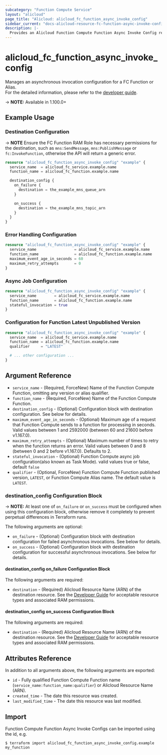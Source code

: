 ```yaml
---
subcategory: "Function Compute Service"
layout: "alicloud"
page_title: "Alicloud: alicloud_fc_function_async_invoke_config"
sidebar_current: "docs-alicloud-resource-fc-function-async-invoke-config"
description: |-
  Provides an Alicloud Function Compute Function Async Invoke Config resource. 
---
```


# alicloud\_fc\_function\_async\_invoke\_config

Manages an asynchronous invocation configuration for a FC Function or Alias.  
 For the detailed information, please refer to the [developer guide](https://www.alibabacloud.com/help/doc-detail/181866.htm).

-> **NOTE:** Available in 1.100.0+

## Example Usage

### Destination Configuration

-> **NOTE** Ensure the FC Function RAM Role has necessary permissions for the destination, such as `mns:SendMessage`, `mns:PublishMessage` or `fc:InvokeFunction`, otherwise the API will return a generic error.

```terraform
resource "alicloud_fc_function_async_invoke_config" "example" {
  service_name  = alicloud_fc_service.example.name
  function_name = alicloud_fc_function.example.name

  destination_config {
    on_failure {
      destination = the_example_mns_queue_arn
    }

    on_success {
      destination = the_example_mns_topic_arn
    }
  }
}
```

### Error Handling Configuration

```terraform
resource "alicloud_fc_function_async_invoke_config" "example" {
  service_name                 = alicloud_fc_service.example.name
  function_name                = alicloud_fc_function.example.name
  maximum_event_age_in_seconds = 60
  maximum_retry_attempts       = 0
}
```

### Async Job Configuration

```terraform
resource "alicloud_fc_function_async_invoke_config" "example" {
  service_name        = alicloud_fc_service.example.name
  function_name       = alicloud_fc_function.example.name
  stateful_invocation = true
}
```

### Configuration for Function Latest Unpublished Version

```terraform
resource "alicloud_fc_function_async_invoke_config" "example" {
  service_name  = alicloud_fc_service.example.name
  function_name = alicloud_fc_function.example.name
  qualifier     = "LATEST"

  # ... other configuration ...
}
```

## Argument Reference

* `service_name` - (Required, ForceNew) Name of the Function Compute Function, omitting any version or alias qualifier.
* `function_name` - (Required, ForceNew) Name of the Function Compute Function.
* `destination_config` - (Optional) Configuration block with destination configuration. See below for details.
* `maximum_event_age_in_seconds` - (Optional) Maximum age of a request that Function Compute sends to a function for processing in seconds. Valid values between 1 and 2592000 (between 60 and 21600 before v1.167.0).
* `maximum_retry_attempts` - (Optional) Maximum number of times to retry when the function returns an error. Valid values between 0 and 8 (between 0 and 2 before v1.167.0). Defaults to 2.
* `stateful_invocation` - (Optional) Function Compute async job configuration(also known as Task Mode). valid values true or false, default `false`
* `qualifier` - (Optional, ForceNew) Function Compute Function published version, `LATEST`, or Function Compute Alias name. The default value is `LATEST`.

### destination_config Configuration Block

-> **NOTE:** At least one of `on_failure` or `on_success` must be configured when using this configuration block, otherwise remove it completely to prevent perpetual differences in Terraform runs.

The following arguments are optional:

* `on_failure` - (Optional) Configuration block with destination configuration for failed asynchronous invocations. See below for details.
* `on_success` - (Optional) Configuration block with destination configuration for successful asynchronous invocations. See below for details.

#### destination_config on_failure Configuration Block

The following arguments are required:

* `destination` - (Required) Alicloud Resource Name (ARN) of the destination resource. See the [Developer Guide](https://www.alibabacloud.com/help/doc-detail/181866.htm) for acceptable resource types and associated RAM permissions.

#### destination_config on_success Configuration Block

The following arguments are required:

* `destination` - (Required) Alicloud Resource Name (ARN) of the destination resource. See the [Developer Guide](https://www.alibabacloud.com/help/doc-detail/181866.htm) for acceptable resource types and associated RAM permissions.

## Attributes Reference

In addition to all arguments above, the following arguments are exported:

* `id` - Fully qualified Function Compute Function name (`service_name:function_name:qualifier`) or Alicloud Resource Name (ARN).
* `created_time` - The date this resource was created.
* `last_modified_time` - The date this resource was last modified.

## Import

Function Compute Function Async Invoke Configs can be imported using the id, e.g.

```shell
$ terraform import alicloud_fc_function_async_invoke_config.example my_function
```

